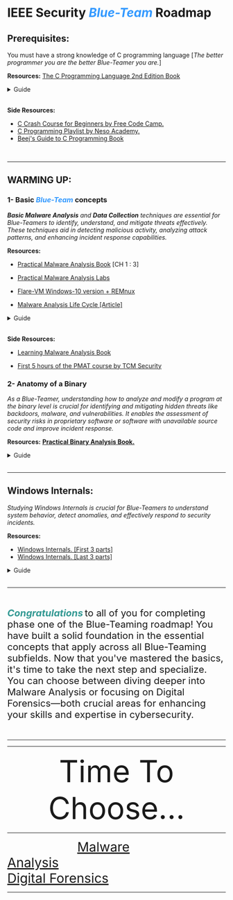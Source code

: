 # **IEEE Security** <span style="color:#3399ff;">***Blue-Team***</span> **Roadmap**

## **Prerequisites**:
You must have a strong knowledge of C programming language [*The better programmer you are the better Blue-Teamer you are.*]

**Resources:** [The C Programming Language 2nd Edition Book](https://drive.google.com/file/d/1qD6TyPWGgBhZ0Pu4v1fEd1onhUi0tNyw/view?usp=sharing)

 
<details>
  <summary>Guide</summary>
<br>
  <details>
    <summary>Week 1</summary>

    -  Chapter 1
    -  Chapter 2


  </details>

  <details>
    <summary>Week 2</summary>

    -  Chapter 3
    -  Chapter 4

  </details>

  <details>
    <summary>Week 3</summary>

    -  Chapter 5
    -  Chapter 6


  </details>

  <details>
    <summary>Week 4</summary>

    -  Chapter 7 
    -  Chapter 8


  </details>

  <details>
    <summary>Week 5</summary>

    -  🅲🅰🆃🅲🅷🅸🅽🅶 🆄🅿...

  </details>

  <details>
    <summary>Week 6</summary>

    - Contest

  </details>

</details>
<br>

**Side Resources:** 
- [C Crash Course for Beginners by Free Code Camp.](https://youtu.be/KJgsSFOSQv0?si=5lGci1B6sl6AYmiQ)
- [C Programming Playlist by Neso Academy.](https://youtube.com/playlist?list=PLBlnK6fEyqRggZZgYpPMUxdY1CYkZtARR&si=34GDGxUtTnyyZTHt)
- [Beej's Guide to C Programming Book](https://drive.google.com/file/d/1eHaLgUn-EC1XBiJLyKBpZJDYpkQQakSQ/view?usp=sharing)

<br>

____

## **WARMING UP**:

### **1- Basic <span style="color:#3399ff;">***Blue-Team***</span> concepts**

***Basic Malware Analysis** and **Data Collection** techniques are essential for Blue-Teamers to identify, understand, and mitigate threats effectively. These techniques aid in detecting malicious activity, analyzing attack patterns, and enhancing incident response capabilities.*

**Resources:** 
- [Practical Malware Analysis Book](https://drive.google.com/file/d/1DF5HxnSdvIxxyyTVXBS3hPMNdGmkA1qS/view?usp=sharing) [CH 1 : 3]

- [Practical Malware Analysis Labs](https://github.com/mikesiko/PracticalMalwareAnalysis-Labs)

- [Flare-VM Windows-10 version + REMnux](https://drive.google.com/drive/folders/11-d9MfCbitiyt4OmT-oP-vSeR9viUuRn?usp=sharing)

- [Malware Analysis Life Cycle [Article]](https://5ome-one.github.io/reverse%20engineering/UnderDeveloping.com)



<details>
  <summary>Guide</summary>
<br>
  <details>
    <summary>Week 7</summary>

    -  Malware Analysis Life Cycle. [Part 1]
    -  Setting up Flare-VM.
    -  Basic Static Tools. [PMA CH-1]

  </details>

  <details>
    <summary>Week 8</summary>

    -  Introduction to DFIRE.
    -  Data collection techniques.
    -  WireShark.
    -  FTK Imager.

  </details>

  <details>
    <summary>Week 9</summary>

    -  Malware Analysis Life Cycle. [Part 2]
    -  Setting up the Network.
    -  Basic Dynamic Tools. [PMA CH-3]

  </details>

  <details>
    <summary>Week 10</summary>

    -  What are Logs?   
    -  Hands-on Windows Logs.

  </details>

</details>
<br>


**Side Resources:** 

- [Learning Malware Analysis Book](https://drive.google.com/file/d/1CqlQ6DLfWttLwPTyg0ZsoBEl-tZWOoYQ/view?usp=sharing)

- [First 5 hours of the PMAT course by TCM Security](https://www.youtube.com/watch?v=qA0YcYMRWyI&ab_channel=HuskyHacks)


### **2- Anatomy of a Binary**

*As a Blue-Teamer, understanding how to analyze and modify a program at the binary level is crucial for identifying and mitigating hidden threats like backdoors, malware, and vulnerabilities. It enables the assessment of security risks in proprietary software or software with unavailable source code and improve incident response.*


**Resources:**  [**Practical Binary Analysis Book.**](https://drive.google.com/file/d/1Gi95wJL2ky9XGi_AISzhGsEAnJmJskjG/view?usp=sharing)

<details>
  <summary>Guide</summary>
<br>

  <details>
    <summary>Week 11</summary>

    -  Chapter 1: Anatomy of a Binary.

  </details>

  <details>
    <summary>Week 12</summary>

    -  Chapter 2: The ELF Format.

  </details>

  <details>
    <summary>Week 13</summary>

    -  Chapter 3: The PE Format, A Brief Introduction.

  </details>

  <details>
    <summary>Week 14</summary>

    -  Chapter 4: Building a Binary Loader Using `libbfd`.

  </details>

  <details>
    <summary>Week 15</summary>

    -  🅲🅰🆃🅲🅷🅸🅽🅶 🆄🅿...

  </details>

</details>


<br>

____

## **Windows Internals:**
*Studying Windows Internals is crucial for Blue-Teamers to understand system behavior, detect anomalies, and effectively respond to security incidents.*

**Resources:** 
- [Windows Internals. [First 3 parts]](https://drive.google.com/drive/folders/11ZuB29KaqhRr31GGrbV0bI4h6SJoxDTl)
- [Windows Internals. [Last 3 parts]](https://drive.google.com/drive/folders/will-be-uploaded-soon)


<details>
  <summary>Guide</summary>
<br>
  <details>
    <summary>Week 16</summary>

    -  Windows Internals [Part 1]

  </details>

  <details>
    <summary>Week 17</summary>

    -  Windows Internals [Part 2]

  </details>

  <details>
    <summary>Week 18</summary>

    -  Windows Internals [Part 3]

  </details>

  <details>
    <summary>Week 19</summary>

    -  Windows Runtime Internals [Part 4]

  </details>


  <details>
    <summary>Week 20</summary>

    -  Windows 10 Internals: Systems and Processes [Part 5]

  </details>


  <details>
    <summary>Week 21</summary>

    -  Windows 10 Internals: Threads, Memory and Security [Part 6]

  </details>

  <details>
    <summary>Week 22</summary>

    -  🅲🅰🆃🅲🅷🅸🅽🅶 🆄🅿...

  </details>

</details>
<br>

_______

<br>

<span style="color:#339993; font-size: 22px;">***Congratulations***</span> <span style="font-size: 22px;"> to all of you for completing phase one of the Blue-Teaming roadmap! You have built a solid foundation in the essential concepts that apply across all Blue-Teaming subfields. Now that you've mastered the basics, it's time to take the next step and specialize. You can choose between diving deeper into Malware Analysis or focusing on Digital Forensics—both crucial areas for enhancing your skills and expertise in cybersecurity.</span>


<br>

____
____

<div align="center"; style="font-size:70px;">
Time To Choose...
</div>

___

&nbsp;&nbsp;&nbsp;&nbsp;&nbsp;&nbsp;&nbsp;&nbsp;&nbsp;&nbsp;&nbsp;&nbsp;&nbsp;&nbsp;&nbsp;&nbsp;&nbsp;&nbsp;&nbsp;&nbsp;&nbsp;&nbsp;&nbsp;&nbsp;&nbsp;&nbsp;&nbsp;&nbsp;&nbsp;&nbsp;&nbsp;&nbsp;&nbsp;&nbsp;&nbsp;&nbsp;&nbsp;&nbsp;&nbsp;&nbsp;    <a href="https://example.com/re-ma" style="font-size: 30px;">Malware Analysis</a>&nbsp;&nbsp;&nbsp;&nbsp;&nbsp;&nbsp;&nbsp;&nbsp;&nbsp;&nbsp;&nbsp;&nbsp;&nbsp;&nbsp;&nbsp;&nbsp;&nbsp;&nbsp;&nbsp;&nbsp;&nbsp;&nbsp;&nbsp;&nbsp;&nbsp;&nbsp;&nbsp;&nbsp;&nbsp;&nbsp;&nbsp;&nbsp;&nbsp;&nbsp;&nbsp;&nbsp;&nbsp;&nbsp;&nbsp;&nbsp;&nbsp;&nbsp;&nbsp;&nbsp;&nbsp;&nbsp;&nbsp;&nbsp;&nbsp;&nbsp;&nbsp;&nbsp;&nbsp;&nbsp;&nbsp;&nbsp;&nbsp;&nbsp;&nbsp;&nbsp;&nbsp;&nbsp;&nbsp;&nbsp;&nbsp;&nbsp;&nbsp;&nbsp;&nbsp;&nbsp;&nbsp;&nbsp;&nbsp;&nbsp;&nbsp;&nbsp;&nbsp;&nbsp;&nbsp;&nbsp;&nbsp;&nbsp;&nbsp;&nbsp;       <a href="https://example.com/dfire" style="font-size: 30px;">Digital Forensics</a>
</div>

____
